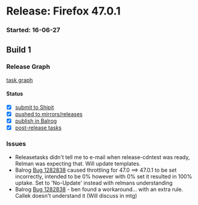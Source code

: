 # Release: Firefox 47.0.1

### Started: 16-06-27

## Build 1

### Release Graph
[task graph](https://tools.taskcluster.net/task-group-inspector/#m6uxLjkHSJyncHOE7qr3eg)

#### Status
- [x] [submit to Shipit](https://wiki.mozilla.org/Release:Release_Automation_on_Mercurial:Starting_a_Release#Submit_to_Ship_It)
- [x] [pushed to mirrors/releases](../how-tos/relpro.md#2-push-to-releases-dir-mirrors)
- [x] [publish in Balrog](../how-tos/relpro.md#3-publish-in-balrog)
- [x] [post-release tasks](../how-tos/relpro.md#4-post-release-step)

### Issues
- Releasetasks didn't tell me to e-mail when release-cdntest was ready, Relman was expecting that. Will update templates.
- Balrog [Bug 1282838](https://bugzil.la/1282838) caused throttling for 47.0 ==> 47.0.1 to be set incorrectly, intended to be 0% however with 0% set it resulted in 100% uptake. Set to 'No-Update' instead with relmans understanding
- Balrog [Bug 1282838](https://bugzil.la/1282838) - ben found a workaround... with an extra rule. Callek doesn't understand it (Will discuss in mtg)



